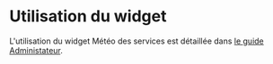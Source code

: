 # Utilisation du widget

L'utilisation du widget Météo des services est détaillée dans [le guide Administateur](../../../moteurs/moteur-meteo-des-services.md).